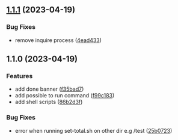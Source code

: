 

## [1.1.1](https://github.com/Kwonkunkun/my-convenient-shell-scripts/compare/v1.1.0...v1.1.1) (2023-04-19)


### Bug Fixes

* remove inquire process ([4ead433](https://github.com/Kwonkunkun/my-convenient-shell-scripts/commit/4ead4331e68603ac01331e89be8426146932d239))

## 1.1.0 (2023-04-19)


### Features

* add done banner ([f35bad7](https://github.com/Kwonkunkun/my-convenient-shell-scripts/commit/f35bad7ed48dda7d586d080a7e3681a389088b20))
* add possible to run command ([f99c183](https://github.com/Kwonkunkun/my-convenient-shell-scripts/commit/f99c183fb3b921a23a87d777dc8aa32748001c4d))
* add shell scripts ([86b2d3f](https://github.com/Kwonkunkun/my-convenient-shell-scripts/commit/86b2d3fb52c6e8e1bc816752f158c6bad759e619))


### Bug Fixes

* error when running set-total.sh on other dir e.g /test ([25b0723](https://github.com/Kwonkunkun/my-convenient-shell-scripts/commit/25b0723c22ba118e895077aeffdc0f1b3514b157))